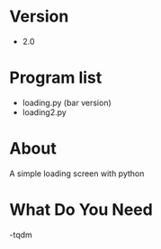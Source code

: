 # Version 
 + 2.0

# Program list
- loading.py (bar version)
- loading2.py


# About
A simple loading screen with python


# What Do You Need
-tqdm 
